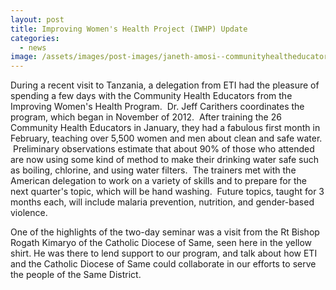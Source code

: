 ```yaml
---
layout: post
title: Improving Women's Health Project (IWHP) Update
categories:
  - news
image: /assets/images/post-images/janeth-amosi--communityhealtheducator.jpg
---
```


During a recent visit to Tanzania, a delegation from ETI had the pleasure of spending a few days with the Community Health Educators from the Improving Women's Health Program.  Dr. Jeff Carithers coordinates the program, which began in November of 2012.  After training the 26 Community Health Educators in January, they had a fabulous first month in February, teaching over 5,500 women and men about clean and safe water.  Preliminary observations estimate that about 90% of those who attended are now using some kind of method to make their drinking water safe such as boiling, chlorine, and using water filters.  The trainers met with the American delegation to work on a variety of skills and to prepare for the next quarter's topic, which will be hand washing.  Future topics, taught for 3 months each, will include malaria prevention, nutrition, and gender-based violence.

One of the highlights of the two-day seminar was a visit from the Rt Bishop Rogath Kimaryo of the Catholic Diocese of Same, seen here in the yellow shirt. He was there to lend support to our program, and talk about how ETI and the Catholic Diocese of Same could collaborate in our efforts to serve the people of the Same District.